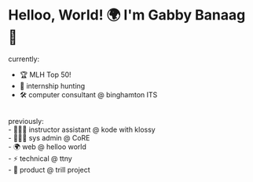 # Helloo, World! 🌍 I'm Gabby Banaag 👋

currently: 
* 🏆 MLH Top 50! 
* 🎯 internship hunting
* 🛠 computer consultant @ binghamton ITS

<br>
previously: <br>
- 👩🏻‍🏫 instructor assistant @ kode with klossy <br>
- 👩🏻‍💻 sys admin @ CoRE <br>
- 🌍 web @ helloo world <br>
- ⚡️ technical @ ttny  <br>
- 🦋 product @ trill project

<!--
**gbanaag/gbanaag** is a ✨ _special_ ✨ repository because its `README.md` (this file) appears on your GitHub profile.

Here are some ideas to get you started:

- 🔭 I’m currently working on ...
- 🌱 I’m currently learning ...
- 👯 I’m looking to collaborate on ...
- 🤔 I’m looking for help with ...
- 💬 Ask me about ...
- 📫 How to reach me: ...
- 😄 Pronouns: ...
- ⚡ Fun fact: ...
-->
